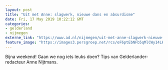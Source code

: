 ```yaml
---
layout: post
title: "Uit met Anne: slagwerk, nieuwe dans en absurdisme"
date: Fri, 17 May 2019 10:22:12 GMT
categories: 
- gelderland 
- nijmegen 
externe_link: "https://www.ad.nl/nijmegen/uit-met-anne-slagwerk-nieuwe-dans-en-absurdisme~adc684d3/"
feature_image: "https://images3.persgroep.net/rcs/oF6ptEbNFb5qMlCWy14LK2oHnc8/diocontent/138802177/_fitwidth/400/?appId=21791a8992982cd8da851550a453bd7f&quality=0.7"
---
```


Bijna weekend! Gaan we nog iets leuks doen? Tips van Gelderlander-redacteur Anne Nijtmans.

